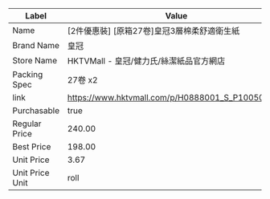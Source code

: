 | Label           | Value                                            |
| --------------- | ------------------------------------------------ |
| Name            | [2件優惠裝] [原箱27卷]皇冠3層棉柔舒適衛生紙                       |
| Brand Name      | 皇冠                                               |
| Store Name      | HKTVMall - 皇冠/健力氏/絲潔紙品官方網店                       |
| Packing Spec    | 27卷 x2                                           |
| link            | https://www.hktvmall.com/p/H0888001_S_P10050052A |
| Purchasable     | true                                             |
| Regular Price   | 240.00                                           |
| Best Price      | 198.00                                           |
| Unit Price      | 3.67                                             |
| Unit Price Unit | roll                                             |
